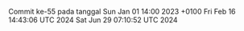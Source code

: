 Commit ke-55 pada tanggal Sun Jan 01 14:00 2023 +0100
Fri Feb 16 14:43:06 UTC 2024
Sat Jun 29 07:10:52 UTC 2024
